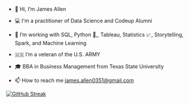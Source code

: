 - 👋  Hi, I’m James Allen

- 💻  I'm a practitioner of Data Science and Codeup Alumni

- 🌱  I’m working with SQL, Python 🐍,, Tableau, Statistics 📈, Storytelling, Spark, and Machine Learning

- 🇺🇸  I’m a veteran of the U.S. ARMY

- 🎓  BBA in Business Management from Texas State University

- 📫  How to reach me james.allen0351@gmail.com

[![GitHub Streak](https://github-readme-streak-stats.herokuapp.com/?user=jamesallen0351&theme=dark)](https://git.io/streak-stats)



<!---
jamesallen0351/jamesallen0351 is a ✨ special ✨ repository because its `README.md` (this file) appears on your GitHub profile.
You can click the Preview link to take a look at your changes.
--->
